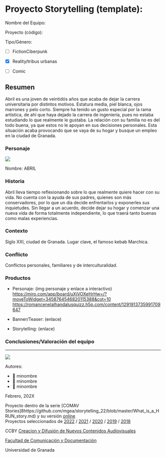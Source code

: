 

# Proyecto Storytelling (template): 

Nombre del Equipo: 

Proyecto (código): 

Tipo/Género:  
- [ ] FictionCiberpunk  
- [x] Reality/tribus urbanas  
- [ ] Comic


## Resumen
Abril es una joven de veintidós años que acaba de dejar la carrera universitaria por distintos motivos. Estatura media, piel blanca, ojos marrones y pelo corto. Siempre ha tenido un gusto especial por la rama artística, de ahí que haya dejado la carrera de ingeniería, pues no estaba estudiando lo que realmente le gustaba. La relación con su familia no es del todo buena, ya que estos no le apoyan en sus decisiones personales. Esta situación acaba provocando que se vaya de su hogar y busque un empleo en la ciudad de Granada.

### Personaje

![](https://github.com/mgea/storytelling/blob/master/img-nobody.png)

Nombre: ABRIL


### Historia
Abril lleva tiempo reflexionando sobre lo que realmente quiere hacer con su vida. No cuenta con la ayuda de sus padres, quienes son más conservadores, por lo que un día decide enfrentarlos y exponerles sus inquietudes. Sin llegar a un acuerdo, decide dejar su hogar y comenzar una nueva vida de forma totalmente independiente, lo que traerá tanto buenas como malas experiencias.

### Contexto
Siglo XXI, ciudad de Granada. Lugar clave, el famoso kebab Marchica.

### Conflicto 
Conflictos personales, familiares y de interculturalidad.


### Productos

- Personaje: (img personaje y enlace a interactivo) https://miro.com/app/board/uXjVOXeHrHw=/?moveToWidget=3458764546820115388&cot=10 
https://romancenelalhandalusquizz.h5p.com/content/1291913735991709647 

- Banner/Teaser:  (enlace) 


- Storytelling: (enlace) 




### Conclusiones/Valoración del equipo

------
![](https://upload.wikimedia.org/wikipedia/commons/thumb/6/62/CC-BY-SA-Andere_Wikis_%28v%29.svg/200px-CC-BY-SA-Andere_Wikis_%28v%29.svg.png)


Autores:  
<!---
Incluir lista de personas del grupo 
Se puede añadir enlace a página personal de github o lo que se quiera...(optativo)
-->

- :man: minombre
- :woman: minombre
- :woman: minombre 

<!---
Lista completa de emojis de markDown - https://gist.github.com/rxaviers/7360908) 
-->



Febrero, 202X

Proyecto dentro de la serie [COMAV Stories]8https://github.com/mgea/storytelling_22/blob/master/What_is_a_HRUN_story.md) y su versión [online](https://utopolis.ugr.es/media/HRUN/)  
Proyectos seleccionados de [2022](https://github.com/mgea/storytelling/blob/master/2022/readme.md) / [2021](https://github.com/mgea/storytelling/blob/master/2021/readme.md) / [2020](https://github.com/mgea/storytelling/blob/master/2020/readme.md)  / 
[2019](https://github.com/mgea/storytelling/blob/master/2019/readme.md) / [2018](https://github.com/mgea/storytelling/blob/master/2018/readme.md) 

CCBY [Creacion y Difusión de Nuevos Contenidos Audiovisuales](http://utopolis.ugr.es/medialab)

[Facultad de Comunicación y Documentación](http://fcd.ugr.es)

Universidad de Granada

